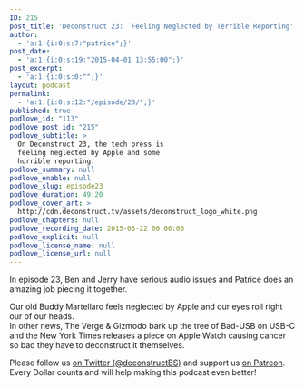 ```yaml
---
ID: 215
post_title: 'Deconstruct 23:  Feeling Neglected by Terrible Reporting'
author:
  - 'a:1:{i:0;s:7:"patrice";}'
post_date:
  - 'a:1:{i:0;s:19:"2015-04-01 13:55:00";}'
post_excerpt:
  - 'a:1:{i:0;s:0:"";}'
layout: podcast
permalink:
  - 'a:1:{i:0;s:12:"/episode/23/";}'
published: true
podlove_id: "113"
podlove_post_id: "215"
podlove_subtitle: >
  On Deconstruct 23, the tech press is
  feeling neglected by Apple and some
  horrible reporting.
podlove_summary: null
podlove_enable: null
podlove_slug: episode23
podlove_duration: 49:20
podlove_cover_art: >
  http://cdn.deconstruct.tv/assets/deconstruct_logo_white.png
podlove_chapters: null
podlove_recording_date: 2015-03-22 00:00:00
podlove_explicit: null
podlove_license_name: null
podlove_license_url: null
---
```

<p>In episode 23, Ben and Jerry have serious audio issues and Patrice does an amazing job piecing it together.  </p>
<p>Our old Buddy Martellaro feels neglected by Apple and our eyes roll right our of our heads.  <br />
In other news, The Verge &amp; Gizmodo bark up the tree of Bad-USB on USB-C and the New York Times releases a piece on Apple Watch causing cancer so bad they have to deconstruct it themselves.</p>
<p>Please follow us <a href="http://twitter.com/deconstructBS">on Twitter (@deconstructBS)</a> and support us <a href="http://patreon.com/deconstruct">on Patreon</a>. Every Dollar counts and will help making this podcast even better!
</p>